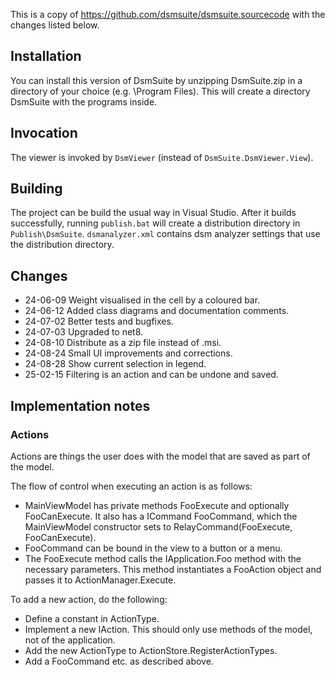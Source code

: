 This is a copy of https://github.com/dsmsuite/dsmsuite.sourcecode with the changes listed below.

## Installation

You can install this version of DsmSuite by unzipping DsmSuite.zip in a directory of your choice (e.g. \Program Files).
This will create a directory DsmSuite with the programs inside.

## Invocation
The viewer is invoked by `DsmViewer` (instead of `DsmSuite.DsmViewer.View`).

## Building
The project can be build the usual way in Visual Studio.
After it builds successfully, running `publish.bat` will create a distribution directory in `Publish\DsmSuite`.
`dsmanalyzer.xml` contains dsm analyzer settings that use the distribution directory.

## Changes

* 24-06-09 Weight visualised in the cell by a coloured bar.
* 24-06-12 Added class diagrams and documentation comments.
* 24-07-02 Better tests and bugfixes.
* 24-07-03 Upgraded to net8.
* 24-08-10 Distribute as a zip file instead of .msi.
* 24-08-24 Small UI improvements and corrections.
* 24-08-28 Show current selection in legend.
* 25-02-15 Filtering is an action and can be undone and saved.

## Implementation notes

### Actions
Actions are things the user does with the model that are saved as part of the model.

The flow of control when executing an action is as follows:

* MainViewModel has private methods FooExecute and optionally FooCanExecute.
It also has a ICommand FooCommand, which the MainViewModel constructor sets to RelayCommand(FooExecute, FooCanExecute).
* FooCommand can be bound in the view to a button or a menu.
* The FooExecute method calls the IApplication.Foo method with the necessary parameters. This method instantiates a FooAction object and passes it to ActionManager.Execute.

To add a new action, do the following:

* Define a constant in ActionType.
* Implement a new IAction. This should only use methods of the model, not of the application.
* Add the new ActionType to ActionStore.RegisterActionTypes.
* Add a FooCommand etc. as described above.
